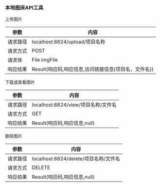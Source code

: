 ### 本地图床API工具

上传图片

| 参数     | 内容                               |
| -------- |----------------------------------|
| 请求路径 | localhost:8824/upload/项目名称       |
| 请求方式 | POST                             |
| 请求体   | File imgFile                     |
| 响应结果 | Result(响应码,响应信息,访问链接信息{项目名，文件名}) |

下载或查看图片

| 参数     | 内容                           |
| -------- |------------------------------|
| 请求路径 | localhost:8824/view/项目名称/文件名 |
| 请求方式 | GET                          |
| 响应结果 | Result(响应码,响应信息,null)        |

删除图片

| 参数     | 内容                                  |
| -------- | ------------------------------------- |
| 请求路径 | localhost:8824/delete/项目名称/文件名 |
| 请求方式 | DELETE                                |
| 响应结果 | Result(响应码,响应信息,null)          |
